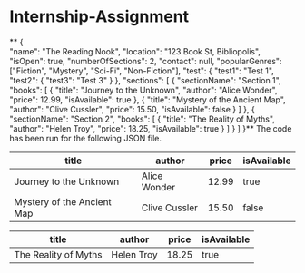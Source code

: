 # Internship-Assignment


**
{    
    "name": "The Reading Nook",
    "location": "123 Book St, Bibliopolis",
    "isOpen": true,
    "numberOfSections": 2,
    "contact": null,
    "popularGenres": ["Fiction", "Mystery", "Sci-Fi", "Non-Fiction"],
    "test": {
    "test1": "Test 1",
    "test2": {
    "test3": "Test 3"
    }
    },
    "sections": [
    {
    "sectionName": "Section 1",
    "books": [
    {
    "title": "Journey to the Unknown",
    "author": "Alice Wonder",
    "price": 12.99,
    "isAvailable": true
    },
    {
    "title": "Mystery of the Ancient Map",
    "author": "Clive Cussler",
    "price": 15.50,
    "isAvailable": false
    }
    ]
    },
    {
    "sectionName": "Section 2",
    "books": [
    {
    "title": "The Reality of Myths",
    "author": "Helen Troy",
    "price": 18.25,
    "isAvailable": true
}
]
}
]
}** The code has been run for the following JSON file.



| title                        | author          | price | isAvailable |
|------------------------------|-----------------|-------|-------------|
| Journey to the Unknown        | Alice Wonder    | 12.99 | true        |
| Mystery of the Ancient Map    | Clive Cussler   | 15.50 | false       |


| title                        | author      | price | isAvailable |
|------------------------------|-------------|-------|-------------|
| The Reality of Myths         | Helen Troy  | 18.25 | true        |

